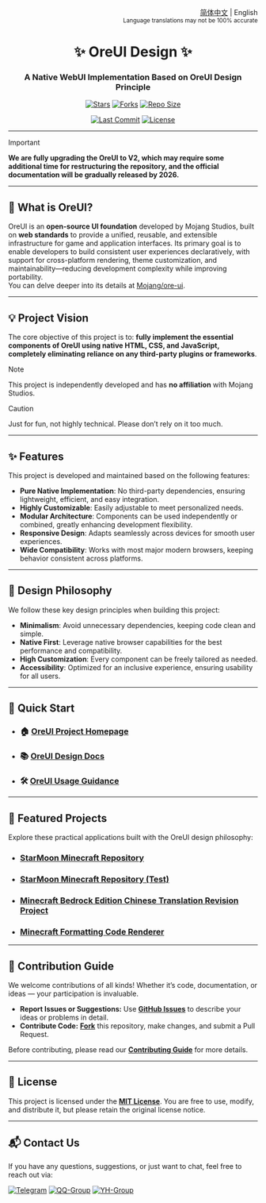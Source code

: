 <div align="right">

<a href="/README.md">简体中文</a> | English<br><sup>Language translations may not be 100% accurate</sup>

</div>

<div align="center">

# ✨ OreUI Design ✨

### A **Native WebUI Implementation** Based on OreUI Design Principle

[![Stars](https://img.shields.io/github/stars/Spectrollay/OreUI?color=eac54f&style=for-the-badge&label=Stars)](https://github.com/Spectrollay/OreUI/stargazers)
[![Forks](https://img.shields.io/github/forks/Spectrollay/OreUI?color=brightgreen&style=for-the-badge&label=Forks)](https://github.com/Spectrollay/OreUI/network/members)
[![Repo Size](https://img.shields.io/github/repo-size/Spectrollay/OreUI?style=for-the-badge&label=Repo%20Size)](https://github.com/Spectrollay/OreUI/archive/refs/heads/main.zip)

[![Last Commit](https://img.shields.io/github/last-commit/Spectrollay/OreUI?style=for-the-badge&label=Last%20Commit)](https://github.com/Spectrollay/OreUI/commits/main)
[![License](https://img.shields.io/badge/License-MIT-ff69b4?style=for-the-badge)](LICENSE)

</div>

---

> [!IMPORTANT]  
> **We are fully upgrading the OreUI to V2, which may require some additional time for restructuring the repository, and the official documentation will be gradually released by 2026.**

---

## 🚀 What is OreUI?

OreUI is an **open-source UI foundation** developed by Mojang Studios, built on **web standards** to provide a unified, reusable, and extensible infrastructure for game and application interfaces. Its primary goal is to enable developers to build consistent user experiences declaratively, with support for cross-platform rendering, theme customization, and maintainability—reducing development complexity while improving portability.  
You can delve deeper into its details at [Mojang/ore-ui](https://github.com/Mojang/ore-ui).

---

## 💡 Project Vision

The core objective of this project is to: **fully implement the essential components of OreUI using native HTML, CSS, and JavaScript, completely eliminating reliance on any third-party plugins or frameworks**.  

> [!NOTE]  
> This project is independently developed and has **no affiliation** with Mojang Studios.

> [!CAUTION]  
> Just for fun, not highly technical. Please don’t rely on it too much.

---

## ✨ Features

This project is developed and maintained based on the following features:

* **Pure Native Implementation**: No third-party dependencies, ensuring lightweight, efficient, and easy integration.
* **Highly Customizable**: Easily adjustable to meet personalized needs.
* **Modular Architecture**: Components can be used independently or combined, greatly enhancing development flexibility.
* **Responsive Design**: Adapts seamlessly across devices for smooth user experiences.
* **Wide Compatibility**: Works with most major modern browsers, keeping behavior consistent across platforms.

---

## 🎨 Design Philosophy

We follow these key design principles when building this project:

* **Minimalism**: Avoid unnecessary dependencies, keeping code clean and simple.
* **Native First**: Leverage native browser capabilities for the best performance and compatibility.
* **High Customization**: Every component can be freely tailored as needed.
* **Accessibility**: Optimized for an inclusive experience, ensuring usability for all users.

---

## 🚀 Quick Start

* ### 🏠 [**OreUI Project Homepage**](https://spectrollay.github.io/OreUI)
* ### 📚 [**OreUI Design Docs**](https://spectrollay.github.io/OreUI/docs)
* ### 🛠️ [**OreUI Usage Guidance**](https://spectrollay.github.io/OreUI/docs/how_to_use.html)

---

## 🌟 Featured Projects

Explore these practical applications built with the OreUI design philosophy:

* ### [**StarMoon Minecraft Repository**](https://github.com/Spectrollay/minecraft_repository)
* ### [**StarMoon Minecraft Repository (Test)**](https://github.com/Spectrollay/minecraft_repository_test)
* ### [**Minecraft Bedrock Edition Chinese Translation Revision Project**](https://github.com/Spectrollay/mclang_cn)
* ### [**Minecraft Formatting Code Renderer**](https://github.com/Spectrollay/minecraft_formatting_code_online)

---

## 🤝 Contribution Guide

We welcome contributions of all kinds! Whether it’s code, documentation, or ideas — your participation is invaluable.

* **Report Issues or Suggestions:** Use [**GitHub Issues**](https://github.com/Spectrollay/OreUI/issues) to describe your ideas or problems in detail.
* **Contribute Code:** [**Fork**](https://github.com/Spectrollay/OreUI/fork) this repository, make changes, and submit a Pull Request.

Before contributing, please read our [**Contributing Guide**](CONTRIBUTING.md) for more details.

---

## 📜 License

This project is licensed under the [**MIT License**](LICENSE). You are free to use, modify, and distribute it, but please retain the original license notice.

---

## 📬 Contact Us

If you have any questions, suggestions, or just want to chat, feel free to reach out via:

[![Telegram](https://img.shields.io/badge/Telegram-Group-blue?style=for-the-badge)](https://t.me/Spectrollay_MCW) [![QQ-Group](https://img.shields.io/badge/QQ-Group-blue?style=for-the-badge)](https://qm.qq.com/q/AqLmKLH9mM) [![YH-Group](https://img.shields.io/badge/Yunhu-Group-blue?style=for-the-badge)](https://yhfx.jwznb.com/share?key=VyTE7W7sLwRl&ts=1684642802)
